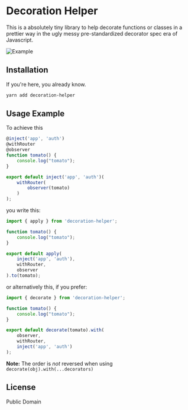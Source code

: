 # Decoration Helper

This is a absolutely tiny library to help decorate functions or classes in a prettier way in the ugly messy pre-standardized decorator spec era of Javascript.

![Example](https://i.imgur.com/S2NnIgR.png)


## Installation

If you're here, you already know.

```bash
yarn add decoration-helper
```

## Usage Example

To achieve this

```javascript
@inject('app', 'auth')
@withRouter
@observer
function tomato() {
    console.log("tomato");
}

export default inject('app', 'auth')(
    withRouter(
        observer(tomato)
    )
);
```

you write this:

```javascript
import { apply } from 'decoration-helper';

function tomato() {
    console.log("tomato");
}

export default apply(
    inject('app', 'auth'),
    withRouter,
    observer
).to(tomato);
```

or alternatively this, if you prefer:

```javascript
import { decorate } from 'decoration-helper';

function tomato() {
    console.log("tomato");
}

export default decorate(tomato).with(
    observer,
    withRouter,
    inject('app', 'auth')
);
```

**Note:** The order is _not_ reversed when using `decorate(obj).with(...decorators)`

## License
Public Domain
